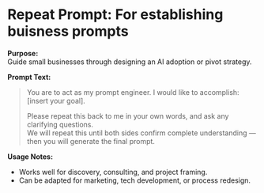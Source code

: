 # Repeat Prompt: For establishing buisness prompts

**Purpose:**  
Guide small businesses through designing an AI adoption or pivot strategy.

**Prompt Text:**  
> You are to act as my prompt engineer. I would like to accomplish:  
> [insert your goal].  
>  
> Please repeat this back to me in your own words, and ask any clarifying questions.  
> We will repeat this until both sides confirm complete understanding — then you will generate the final prompt.  

**Usage Notes:**  
- Works well for discovery, consulting, and project framing.  
- Can be adapted for marketing, tech development, or process redesign.  
